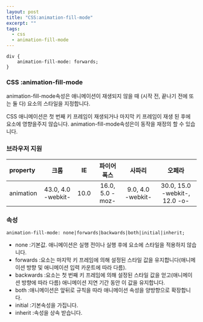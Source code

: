 ```yaml
---
layout: post
title: "CSS:animation-fill-mode"
excerpt: ""
tags: 
  - css
  - animation-fill-mode
---
```


```
div {
    animation-fill-mode: forwards;
}
```
### CSS :animation-fill-mode

animation-fill-mode속성은 애니메이션이 재생되지 않을 때 (시작 전, 끝나기 전에 또는 둘 다) 요소의 스타일을 지정합니다.

CSS 애니메이션은 첫 번째 키 프레임이 재생되거나 마지막 키 프레임이 재생 된 후에 요소에 영향을주지 않습니다. animation-fill-mode속성은이 동작을 재정의 할 수 있습니다.

### 브라우저 지원
| property | 크롬 | IE | 파이어폭스 | 사파리 | 오페라 |
|:--------|:--------:|:--------:|:--------:|:--------:|:--------:|
| animation | 43.0, 4.0 -webkit- | 10.0 | 16.0, 5.0 -moz- | 9.0, 4.0 -webkit- | 30.0, 15.0 -webkit-, 12.0 -o- |

### 속성
`animation-fill-mode: none|forwards|backwards|both|initial|inherit;`

+ none :기본값. 애니메이션은 실행 전이나 실행 후에 요소에 스타일을 적용하지 않습니다.
+ forwards :요소는 마지막 키 프레임에 의해 설정된 스타일 값을 유지합니다(애니메이션 방향 및 애니메이션 입력 카운트에 따라 다름).
+ backwards :요소는 첫 번째 키 프레임에 의해 설정된 스타일 값을 얻고(애니메이션 방향에 따라 다름) 애니메이션 지연 기간 동안 이 값을 유지합니다.
+ both :애니메이션은 앞뒤로 규칙을 따라 애니메이션 속성을 양방향으로 확장합니다.
+ initial :기본속성을 가집니다.
+ inherit :속성을 상속 받습니다.
